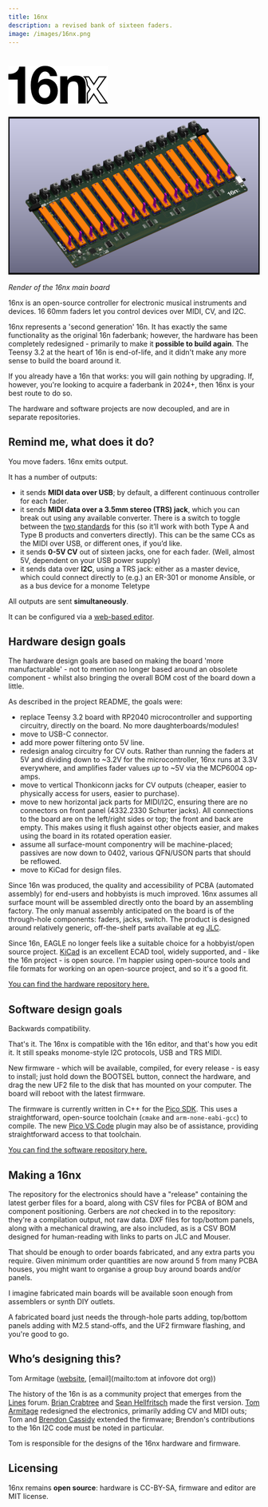 ```yaml
---
title: 16nx
description: a revised bank of sixteen faders.
image: /images/16nx.png
---
```


<h1><img src="/images/16nx-logo.png" alt="16nx" style='max-width: 200px' /></h1>

![](/images/16nx.png)

_Render of the 16nx main board_

16nx is an open-source controller for electronic musical instruments and devices. 16 60mm faders let you control devices over MIDI, CV, and I2C.

16nx represents a 'second generation' 16n. It has exactly the same functionality as the original 16n faderbank; however, the hardware has been completely redesigned - primarily to make it **possible to build again**. The Teensy 3.2 at the heart of 16n is end-of-life, and it didn't make any more sense to build the board around it.

If you already have a 16n that works: you will gain nothing by upgrading. If, however, you're looking to acquire a faderbank in 2024+, then 16nx is your best route to do so.

The hardware and software projects are now decoupled, and are in separate repositories.

## Remind me, what does it do?

You move faders. 16nx emits output.

It has a number of outputs:

- it sends **MIDI data over USB**; by default, a different continuous controller for each fader.
- it sends **MIDI data over a 3.5mm stereo (TRS) jack**, which you can break out using any available converter. There is a switch to toggle between the [two standards][minijackmidi] for this (so it’ll work with both Type A and Type B products and converters directly). This can be the same CCs as the MIDI over USB, or different ones, if you’d like.
- it sends **0-5V CV** out of sixteen jacks, one for each fader. (Well, almost 5V, dependent on your USB power supply)
- it sends data over **I2C**, using a TRS jack: either as a master device, which could connect directly to (e.g.) an ER-301 or monome Ansible, or as a bus device for a monome Teletype

All outputs are sent **simultaneously**.

It can be configured via a [web-based editor][editor].

## Hardware design goals

The hardware design goals are based on making the board 'more manufacturable' - not to mention no longer based around an obsolete component - whilst also bringing the overall BOM cost of the board down a little.

As described in the project README, the goals were:

- replace Teensy 3.2 board with RP2040 microcontroller and supporting circuitry, directly on the board. No more daughterboards/modules!
- move to USB-C connector.
- add more power filtering onto 5V line.
- redesign analog circuitry for CV outs. Rather than running the faders at 5V and dividing down to ~3.2V for the microcontroller, 16nx runs at 3.3V everywhere, and amplifies fader values _up_ to ~5V via the MCP6004 op-amps.
- move to vertical Thonkiconn jacks for CV outputs (cheaper, easier to physically access for users, easier to purchase).
- move to new horizontal jack parts for MIDI/I2C, ensuring there are no connectors on front panel (4332.2330 Schurter jacks). All connections to the board are on the left/right sides or top; the front and back are empty. This makes using it flush against other objects easier, and makes using the board in its rotated operation easier.
- assume all surface-mount componentry will be machine-placed; passives are now down to 0402, various QFN/USON parts that should be reflowed.
- move to KiCad for design files.

Since 16n was produced, the quality and accessibility of PCBA (automated assembly) for end-users and hobbyists is much improved. 16nx assumes all surface mount will be assembled directly onto the board by an assembling factory. The only manual assembly anticipated on the board is of the through-hole components: faders, jacks, switch. The product is designed around relatively generic, off-the-shelf parts available at eg [JLC][jlc].

Since 16n, EAGLE no longer feels like a suitable choice for a hobbyist/open source project. [KiCad][kicad] is an excellent ECAD tool, widely supported, and - like the 16n project - is open source. I'm happier using open-source tools and file formats for working on an open-source project, and so it's a good fit.

[You can find the hardware repository here.][hardware]

## Software design goals

Backwards compatibility.

That's it. The 16nx is compatible with the 16n editor, and that's how you edit it. It still speaks monome-style I2C protocols, USB and TRS MIDI.

New firmware - which will be available, compiled, for every release - is easy to install; just hold down the BOOTSEL button, connect the hardware, and drag the new UF2 file to the disk that has mounted on your computer. The board will reboot with the latest firmware.

The firmware is currently written in C++ for the [Pico SDK][picosdk]. This uses a straightforward, open-source toolchain (`cmake` and `arm-none-eabi-gcc`) to compile. The new [Pico VS Code](https://github.com/raspberrypi/pico-vscode) plugin may also be of assistance, providing straightforward access to that toolchain.

[You can find the software repository here.][software]

## Making a 16nx

The repository for the electronics should have a "release" containing the latest gerber files for a board, along with CSV files for PCBA of BOM and component positioning. Gerbers are _not_ checked in to the repository: they're a compilation output, not raw data. DXF files for top/bottom panels, along with a mechanical drawing, are also included, as is a CSV BOM designed for human-reading with links to parts on JLC and Mouser.

That should be enough to order boards fabricated, and any extra parts you require. Given minimum order quantities are now around 5 from many PCBA houses, you might want to organise a group buy around boards and/or panels.

I imagine fabricated main boards will be available soon enough from assemblers or synth DIY outlets.

A fabricated board just needs the through-hole parts adding, top/bottom panels adding with M2.5 stand-offs, and the UF2 firmware flashing, and you're good to go.

## Who’s designing this?

Tom Armitage ([website](https://tomarmitage.com), [email](mailto:tom at infovore dot org))

The history of the 16n is as a community project that emerges from the [Lines](https://llllllll.co) forum. [Brian Crabtree](https://nnnnnnnn.co) and [Sean Hellfritsch](http://coolmaritime.org) made the first version. [Tom Armitage](https://tomarmitage.com) redesigned the electronics, primarily adding CV and MIDI outs; Tom and [Brendon Cassidy](http://bpcmusic.com) extended the firmware; Brendon's contributions to the 16n I2C code must be noted in particular.

Tom is responsible for the designs of the 16nx hardware and firmware.

## Licensing

16nx remains **open source**: hardware is CC-BY-SA, firmware and editor are MIT license.

[jlc]: https://jlcpcb.com
[kicad]: https://kicad.org
[picosdk]: https://www.raspberrypi.com/documentation/pico-sdk/index_doxygen.html
[hardware]: https://github.com/16n-faderbank/16nx
[software]: https://github.com/16n-faderbank/16next_firmware
[editor]: https://16n-faderbank.github.io/editor/
[minijackmidi]: https://minimidi.world/
